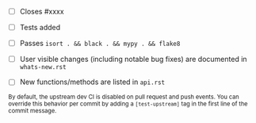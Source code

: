 <!-- Feel free to remove check-list items aren't relevant to your change -->

- [ ] Closes #xxxx
- [ ] Tests added
- [ ] Passes `isort . && black . && mypy . && flake8`
- [ ] User visible changes (including notable bug fixes) are documented in `whats-new.rst`
- [ ] New functions/methods are listed in `api.rst`


<sub>By default, the upstream dev CI is disabled on pull request and push events. You can override this behavior per commit by adding a `[test-upstream]` tag in the first line of the commit message.</sub>
